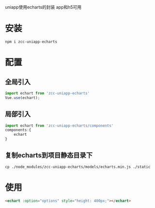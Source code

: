 uniapp使用echarts的封装
app和h5可用
# 安装
```shell
npm i zcc-uniapp-echarts
```
# 配置
## 全局引入
```javascript
import echart from 'zcc-uniapp-echarts'
Vue.use(echart);
```
## 局部引入
```javascript
import echart from 'zcc-uniapp-echarts/components'
components:{
    echart
}
```
## 复制echarts到项目静态目录下
```shell
cp ./node_modules/zcc-uniapp-echarts/models/echarts.min.js ./static
```
# 使用
```html
<echart :option="options" style="height: 400px;"></echart>
```
